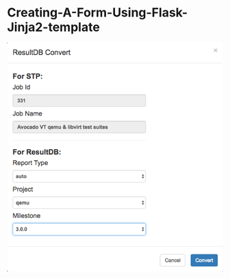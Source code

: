 # Creating-A-Form-Using-Flask-Jinja2-template

![Form](https://github.com/CosmoZhou/Creating-A-Form-Using-Flask-Jinja2-template/blob/master/STP_Results_Conversion.png)

